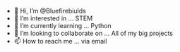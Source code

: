 - 👋 Hi, I’m @Bluefirebiulds
- 👀 I’m interested in ... STEM
- 🌱 I’m currently learning ... Python
- 💞️ I’m looking to collaborate on ... All of my big projects
- 📫 How to reach me ... via email

<!---
Bluefirebiulds/Bluefirebiulds is a ✨ special ✨ repository because its `README.md` (this file) appears on your GitHub profile.
You can click the Preview link to take a look at your changes.
--->
